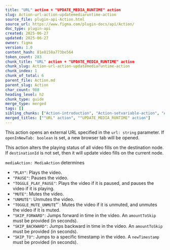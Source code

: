 ```yaml
---
title: "URL" action + "UPDATE_MEDIA_RUNTIME" action
slug: Action-url-action-updatemediaruntime-action
source_file: plugin-api-Action.html
source_url: https://www.figma.com/plugin-docs/api/Action/
doc_type: plugin-api
created: 2025-06-27
updated: 2025-06-27
owner: figma
version: 1.0
content_hash: 81e8158a773be564
token_count: 283
chunk_title: "URL" action + "UPDATE_MEDIA_RUNTIME" action
chunk_slug: Action-url-action-updatemediaruntime-action
chunk_index: 1
chunk_of_total: 6
parent_file: Action.md
parent_slug: Action
char_count: 988
heading_level: h2
chunk_type: guide
merge_type: merged
tags: []
sibling_chunks: ["Action-introduction", "Action-setvariable-action", "Action-setvariablemode-action", "Action-conditional-action", "Action-node-action"]
merged_titles: [""URL" action", ""UPDATE_MEDIA_RUNTIME" action"]
---
```


This action opens an external URL specified in the `url: string` parameter. If `openInNewTab: boolean` is set, a new browser tab will be opened.

This action alters the playing status of all video fills on the destination node. If `destinationId` is not set, then it will update video fills on the current node.

`mediaAction: MediaAction` determines

- `"PLAY"`: Plays the video.
- `"PAUSE"`: Pauses the video.
- `"TOGGLE_PLAY_PAUSE"`: Plays the video if it is paused, and pauses the video if it is playing.
- `"MUTE"`: Mutes the video.
- `"UNMUTE"`: Unmutes the video.
- `"TOGGLE_MUTE_UNMUTE`"`: Mutes the video if it is unmuted, and unmutes the video if it is muted.
- `"SKIP_FORWARD"`: Jumps forward in time in the video. An `amountToSkip` must be provided (in seconds).
- `"SKIP_BACKWARD"`: Jumps backward in time in the video. An `amountToSkip` must be provided (in seconds).
- `"SKIP_TO"`: Jumps to a specific timestamp in the video. A `newTimestamp` must be provided (in seconds).